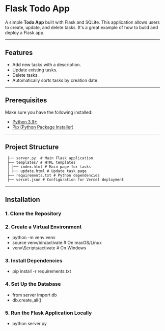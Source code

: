 # Flask Todo App

A simple **Todo App** built with Flask and SQLite. This application allows users to create, update, and delete tasks. It's a great example of how to build and deploy a Flask app.

---

## Features
- Add new tasks with a description.
- Update existing tasks.
- Delete tasks.
- Automatically sorts tasks by creation date.

---

## Prerequisites
Make sure you have the following installed:
- [Python 3.9+](https://www.python.org/)
- [Pip (Python Package Installer)](https://pip.pypa.io/en/stable/)

---

## Project Structure
```
 ├── server.py  # Main Flask application 
 ├── templates/ # HTML templates 
 │ ├── index.html # Main page for tasks 
 │ ├── update.html # Update task page 
 ├── requirements.txt # Python dependencies 
 ├── vercel.json # Configuration for Vercel deployment
```
 
---

## Installation

### 1. Clone the Repository

### 2. Create a Virtual Environment
- python -m venv venv
- source venv/bin/activate    # On macOS/Linux
- venv\Scripts\activate       # On Windows

### 3. Install Dependencies
- pip install -r requirements.txt

### 4. Set Up the Database
- from server import db
- db.create_all()

### 5. Run the Flask Application Locally
- python server.py



